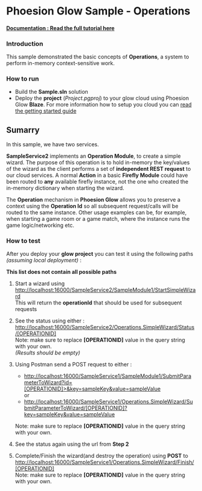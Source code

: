 # Phoesion Glow Sample - Operations


#### [Documentation : Read the full tutorial here](https://glow-docs.phoesion.com/articles/Tutorials_Operation_Module.html)


### Introduction
This sample demonstrated the basic concepts of **Operations**, a system to perform in-memory context-sensitive work.


### How to run
- Build the **Sample.sln** solution
- Deploy the **project** (*Project.pgproj*) to your glow cloud using Phoesion Glow **Blaze**. For more information how to setup you cloud you can [read the getting started guide](https://glow-docs.phoesion.com/articles/Getting_Started_DevMachine_Setup.html)


## Sumarry
In this sample, we have two services.

 **SampleService2** implements an **Operation Module**, to create a simple wizard.
 The purpose of this operation is to hold in-memory the key/values of the wizard as the client performs a set of **independent REST request** to our cloud services. A normal **Action** in a basic **Firefly Module** could have been routed to **any** available firefly instance, not the one who created the in-memory dictionary when starting the wizard.

 The **Operation** mechanism in **Phoesion Glow** allows you to preserve a context using the **Operation Id** so all subsequent request/calls will be routed to the same instance. Other usage examples can be, for example, when starting a game room or a game match, where the instance runs the game logic/networking etc.


### How to test
After you deploy your **glow project** you can test it using the following paths *(assuming local deployment)* :

**This list does not contain all possible paths**

1. Start a wizard using [http://localhost:16000/SampleService2/SampleModule1/StartSimpleWizard]() \
   This will return the **operationId** that should be used for subsequent requests

2. See the status using either : [http://localhost:16000/SampleService2/Operations.SimpleWizard/Status/[OPERATIONID]]() \
   Note: make sure to replace **[OPERATIONID]** value in the query string with your own. \
   *(Results should be empty)*

4. Using Postman send a POST request to either :
   - [http://localhost:16000/SampleService1/SampleModule1/SubmitParameterToWizard?id=[OPERATIONID]>&key=sampleKey&value=sampleValue]()\
    or
   - [http://localhost:16000/SampleService1/Operations.SimpleWizard/SubmitParameterToWizard/[OPERATIONID]?key=sampleKey&value=sampleValue]()

   Note: make sure to replace **[OPERATIONID]** value in the query string with your own.

4. See the status again using the url from **Step 2**

5. Complete/Finish the wizard(and destroy the operation) using **POST** to [http://localhost:16000/SampleService1/Operations.SimpleWizard/Finish/[OPERATIONID]]() \
   Note: make sure to replace **[OPERATIONID]** value in the query string with your own.



